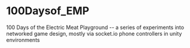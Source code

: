 # 100Daysof_EMP
100 Days of the Electric Meat Playground -- a series of experiments into networked game design, mostly via socket.io phone controllers in unity environments
